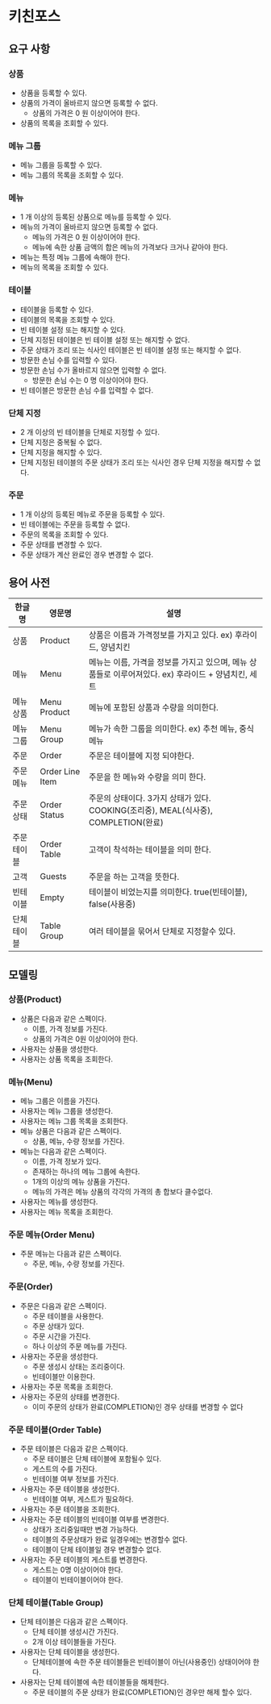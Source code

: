 # 키친포스

## 요구 사항

### 상품

* 상품을 등록할 수 있다.
* 상품의 가격이 올바르지 않으면 등록할 수 없다.
    * 상품의 가격은 0 원 이상이어야 한다.
* 상품의 목록을 조회할 수 있다.

### 메뉴 그룹

* 메뉴 그룹을 등록할 수 있다.
* 메뉴 그룹의 목록을 조회할 수 있다.

### 메뉴

* 1 개 이상의 등록된 상품으로 메뉴를 등록할 수 있다.
* 메뉴의 가격이 올바르지 않으면 등록할 수 없다.
    * 메뉴의 가격은 0 원 이상이어야 한다.
    * 메뉴에 속한 상품 금액의 합은 메뉴의 가격보다 크거나 같아야 한다.
* 메뉴는 특정 메뉴 그룹에 속해야 한다.
* 메뉴의 목록을 조회할 수 있다.

### 테이블

* 테이블을 등록할 수 있다.
* 테이블의 목록을 조회할 수 있다.
* 빈 테이블 설정 또는 해지할 수 있다.
* 단체 지정된 테이블은 빈 테이블 설정 또는 해지할 수 없다.
* 주문 상태가 조리 또는 식사인 테이블은 빈 테이블 설정 또는 해지할 수 없다.
* 방문한 손님 수를 입력할 수 있다.
* 방문한 손님 수가 올바르지 않으면 입력할 수 없다.
    * 방문한 손님 수는 0 명 이상이어야 한다.
* 빈 테이블은 방문한 손님 수를 입력할 수 없다.

### 단체 지정

* 2 개 이상의 빈 테이블을 단체로 지정할 수 있다.
* 단체 지정은 중복될 수 없다.
* 단체 지정을 해지할 수 있다.
* 단체 지정된 테이블의 주문 상태가 조리 또는 식사인 경우 단체 지정을 해지할 수 없다.

### 주문

* 1 개 이상의 등록된 메뉴로 주문을 등록할 수 있다.
* 빈 테이블에는 주문을 등록할 수 없다.
* 주문의 목록을 조회할 수 있다.
* 주문 상태를 변경할 수 있다.
* 주문 상태가 계산 완료인 경우 변경할 수 없다.

## 용어 사전

| 한글명 | 영문명 | 설명 |
| --- | --- | --- |
| 상품 | Product | 상품은 이름과 가격정보를 가지고 있다. ex) 후라이드, 양념치킨 | 
| 메뉴 | Menu| 메뉴는 이름, 가격을 정보를 가지고 있으며, 메뉴 상품들로 이루어져있다. ex) 후라이드 + 양념치킨, 세트 |
| 메뉴 상품 | Menu Product | 메뉴에 포함된 상품과 수량을 의미한다.|
| 메뉴 그룹 | Menu Group| 메뉴가 속한 그룹을 의미한다. ex) 추천 메뉴, 중식 메뉴 |
| 주문 | Order | 주문은 테이블에 지정 되야한다.|
| 주문 메뉴 | Order Line Item | 주문을 한 메뉴와 수량을 의미 한다. |
| 주문 상태 | Order Status | 주문의 상태이다. 3가지 상태가 있다. COOKING(조리중), MEAL(식사중), COMPLETION(완료)
| 주문 테이블 | Order Table | 고객이 착석하는 테이블을 의미 한다.
| 고객 | Guests | 주문을 하는 고객을 뜻한다. 
| 빈테이블 | Empty | 테이블이 비었는지를 의미한다. true(빈테이블), false(사용중)
| 단체 테이블 | Table Group | 여러 테이블을 묶어서 단체로 지정할수 있다. 

## 모델링

### 상품(Product)
* 상품은 다음과 같은 스펙이다.
    * 이름, 가격 정보를 가진다.
    * 상품의 가격은 0원 이상이어야 한다.
* 사용자는 상품을 생성한다.
* 사용자는 상품 목록을 조회한다.

### 메뉴(Menu)
* 메뉴 그룹은 이름을 가진다.
* 사용자는 메뉴 그룹을 생성한다.
* 사용자는 메뉴 그룹 목록을 조회한다.
* 메뉴 상품은 다음과 같은 스펙이다.
    * 상품, 메뉴, 수량 정보를 가진다.
* 메뉴는 다음과 같은 스펙이다.
    * 이름, 가격 정보가 있다.
    * 존재하는 하나의 메뉴 그룹에 속한다.
    * 1개의 이상의 메뉴 상품을 가진다.    
    * 메뉴의 가격은 메뉴 상품의 각각의 가격의 총 합보다 클수없다.
* 사용자는 메뉴를 생성한다.
* 사용자는 메뉴 목록을 조회한다.

### 주문 메뉴(Order Menu)
* 주문 메뉴는 다음과 같은 스펙이다.
    * 주문, 메뉴, 수량 정보를 가진다.

### 주문(Order)
* 주문은 다음과 같은 스펙이다.
    * 주문 테이블을 사용한다.
    * 주문 상태가 있다.
    * 주문 시간을 가진다.
    * 하나 이상의 주문 메뉴를 가진다.
* 사용자는 주문을 생성한다.
    * 주문 생성시 상태는 조리중이다.
    * 빈테이블만 이용한다.
* 사용자는 주문 목록을 조회한다.
* 사용자는 주문의 상태를 변경한다.
    * 이미 주문의 상태가 완료(COMPLETION)인 경우 상태를 변경할 수 없다

### 주문 테이블(Order Table)
* 주문 테이블은 다음과 같은 스펙이다.
    * 주문 테이블은 단체 테이블에 포함될수 있다.
    * 게스트의 수를 가진다.
    * 빈테이블 여부 정보를 가진다.
* 사용자는 주문 테이블을 생성한다.
    * 빈테이블 여부, 게스트가 필요하다.
* 사용자는 주문 테이블을 조회한다.
* 사용자는 주문 테이블의 빈테이블 여부를 변경한다.
    * 상태가 조리중일때만 변경 가능하다.
    * 테이블의 주문상태가 완료 일경우에는 변경할수 없다.
    * 테이블이 단체 테이블일 경우 변경할수 없다.
* 사용자는 주문 테이블의 게스트를 변경한다.
    * 게스트는 0명 이상이어야 한다.
    * 테이블이 빈테이블이어야 한다.
    
### 단체 테이블(Table Group)
* 단체 테이블은 다음과 같은 스펙이다.
    * 단체 테이블 생성시간 가진다.
    * 2개 이상 테이블들을 가진다.
* 사용자는 단체 테이블을 생성한다.
    * 단체테이블에 속한 주문 테이블들은 빈테이블이 아닌(사용중인) 상태이어야 한다. 
* 사용자는 단체 테이블에 속한 테이블들을 해제한다.
    * 주문 테이블의 주문 상태가 완료(COMPLETION)인 경우만 해제 할수 있다.
    


